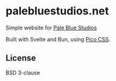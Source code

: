 # palebluestudios.net

Simple website for [Pale Blue Studios](https://palebluestudios.net)

Built with Svelte and Bun, using [Pico CSS](https://picocss.com/).


## License

BSD 3-clause
